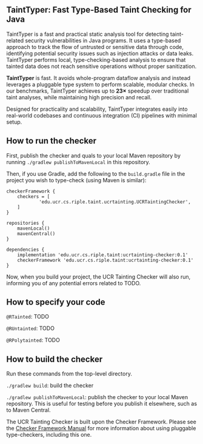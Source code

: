 ## TaintTyper: Fast Type-Based Taint Checking for Java 

TaintTyper is a fast and practical static analysis tool for detecting taint-related security vulnerabilities in Java programs. It uses a type-based approach to track the flow of untrusted or sensitive data through code, identifying potential security issues such as injection attacks or data leaks. TaintTyper performs local, type-checking-based analysis to ensure that tainted data does not reach sensitive operations without proper sanitization.

**TaintTyper** is fast. It avoids whole-program dataflow analysis and instead leverages a pluggable type system to perform scalable, modular checks. In our benchmarks, TaintTyper achieves up to **23×** speedup over traditional taint analyses, while maintaining high precision and recall.

Designed for practicality and scalability, TaintTyper integrates easily into real-world codebases and continuous integration (CI) pipelines with minimal setup.


## How to run the checker

First, publish the checker and quals to your local Maven repository by running
`./gradlew publishToMavenLocal` in this repository.

Then, if you use Gradle, add the following to the `build.gradle` file in
the project you wish to type-check (using Maven is similar):

```
checkerFramework {
    checkers = [
            'edu.ucr.cs.riple.taint.ucrtainting.UCRTaintingChecker',
    ]
}

repositories {
    mavenLocal()
    mavenCentral()
}

dependencies {
    implementation 'edu.ucr.cs.riple.taint:ucrtainting-checker:0.1'
    checkerFramework 'edu.ucr.cs.riple.taint:ucrtainting-checker:0.1'
}
```

Now, when you build your project, the UCR Tainting Checker will also run,
informing you of any potential errors related to TODO.


## How to specify your code


`@RTainted`:
TODO

`@RUntainted`:
TODO

`@RPolytainted`:
TODO

## How to build the checker

Run these commands from the top-level directory.

`./gradlew build`: build the checker

`./gradlew publishToMavenLocal`: publish the checker to your local Maven repository.
This is useful for testing before you publish it elsewhere, such as to Maven Central.

The UCR Tainting Checker is built upon the Checker Framework.  Please see
the [Checker Framework Manual](https://checkerframework.org/manual/) for
more information about using pluggable type-checkers, including this one.
